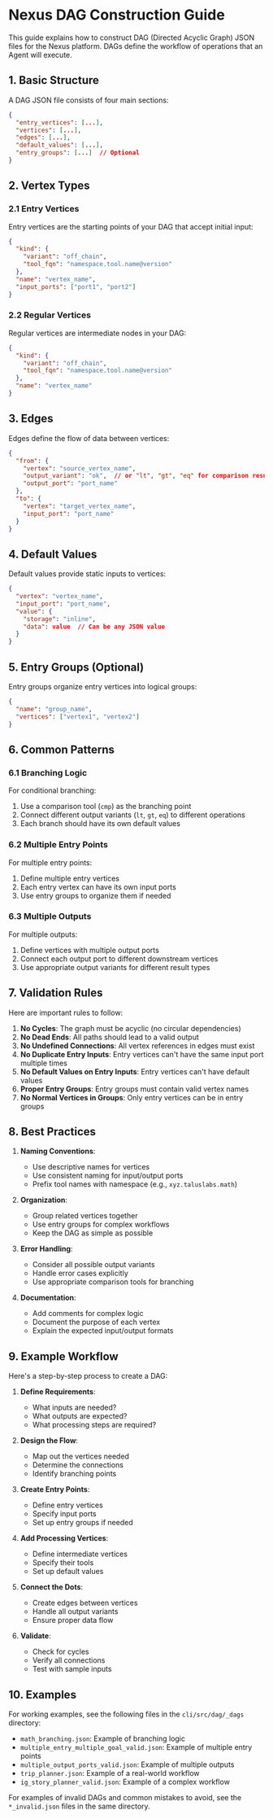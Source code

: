 # Nexus DAG Construction Guide

This guide explains how to construct DAG (Directed Acyclic Graph) JSON files for the Nexus platform. DAGs define the workflow of operations that an Agent will execute.

## 1. Basic Structure
A DAG JSON file consists of four main sections:
```json
{
  "entry_vertices": [...],
  "vertices": [...],
  "edges": [...],
  "default_values": [...],
  "entry_groups": [...]  // Optional
}
```

## 2. Vertex Types

### 2.1 Entry Vertices
Entry vertices are the starting points of your DAG that accept initial input:
```json
{
  "kind": {
    "variant": "off_chain",
    "tool_fqn": "namespace.tool.name@version"
  },
  "name": "vertex_name",
  "input_ports": ["port1", "port2"]
}
```

### 2.2 Regular Vertices
Regular vertices are intermediate nodes in your DAG:
```json
{
  "kind": {
    "variant": "off_chain",
    "tool_fqn": "namespace.tool.name@version"
  },
  "name": "vertex_name"
}
```

## 3. Edges
Edges define the flow of data between vertices:
```json
{
  "from": {
    "vertex": "source_vertex_name",
    "output_variant": "ok",  // or "lt", "gt", "eq" for comparison results
    "output_port": "port_name"
  },
  "to": {
    "vertex": "target_vertex_name",
    "input_port": "port_name"
  }
}
```

## 4. Default Values
Default values provide static inputs to vertices:
```json
{
  "vertex": "vertex_name",
  "input_port": "port_name",
  "value": {
    "storage": "inline",
    "data": value  // Can be any JSON value
  }
}
```

## 5. Entry Groups (Optional)
Entry groups organize entry vertices into logical groups:
```json
{
  "name": "group_name",
  "vertices": ["vertex1", "vertex2"]
}
```

## 6. Common Patterns

### 6.1 Branching Logic
For conditional branching:
1. Use a comparison tool (`cmp`) as the branching point
2. Connect different output variants (`lt`, `gt`, `eq`) to different operations
3. Each branch should have its own default values

### 6.2 Multiple Entry Points
For multiple entry points:
1. Define multiple entry vertices
2. Each entry vertex can have its own input ports
3. Use entry groups to organize them if needed

### 6.3 Multiple Outputs
For multiple outputs:
1. Define vertices with multiple output ports
2. Connect each output port to different downstream vertices
3. Use appropriate output variants for different result types

## 7. Validation Rules
Here are important rules to follow:

1. **No Cycles**: The graph must be acyclic (no circular dependencies)
2. **No Dead Ends**: All paths should lead to a valid output
3. **No Undefined Connections**: All vertex references in edges must exist
4. **No Duplicate Entry Inputs**: Entry vertices can't have the same input port multiple times
5. **No Default Values on Entry Inputs**: Entry vertices can't have default values
6. **Proper Entry Groups**: Entry groups must contain valid vertex names
7. **No Normal Vertices in Groups**: Only entry vertices can be in entry groups

## 8. Best Practices

1. **Naming Conventions**:
   - Use descriptive names for vertices
   - Use consistent naming for input/output ports
   - Prefix tool names with namespace (e.g., `xyz.taluslabs.math`)

2. **Organization**:
   - Group related vertices together
   - Use entry groups for complex workflows
   - Keep the DAG as simple as possible

3. **Error Handling**:
   - Consider all possible output variants
   - Handle error cases explicitly
   - Use appropriate comparison tools for branching

4. **Documentation**:
   - Add comments for complex logic
   - Document the purpose of each vertex
   - Explain the expected input/output formats

## 9. Example Workflow

Here's a step-by-step process to create a DAG:

1. **Define Requirements**:
   - What inputs are needed?
   - What outputs are expected?
   - What processing steps are required?

2. **Design the Flow**:
   - Map out the vertices needed
   - Determine the connections
   - Identify branching points

3. **Create Entry Points**:
   - Define entry vertices
   - Specify input ports
   - Set up entry groups if needed

4. **Add Processing Vertices**:
   - Define intermediate vertices
   - Specify their tools
   - Set up default values

5. **Connect the Dots**:
   - Create edges between vertices
   - Handle all output variants
   - Ensure proper data flow

6. **Validate**:
   - Check for cycles
   - Verify all connections
   - Test with sample inputs

## 10. Examples

For working examples, see the following files in the `cli/src/dag/_dags` directory:
- `math_branching.json`: Example of branching logic
- `multiple_entry_multiple_goal_valid.json`: Example of multiple entry points
- `multiple_output_ports_valid.json`: Example of multiple outputs
- `trip_planner.json`: Example of a real-world workflow
- `ig_story_planner_valid.json`: Example of a complex workflow

For examples of invalid DAGs and common mistakes to avoid, see the `*_invalid.json` files in the same directory. 